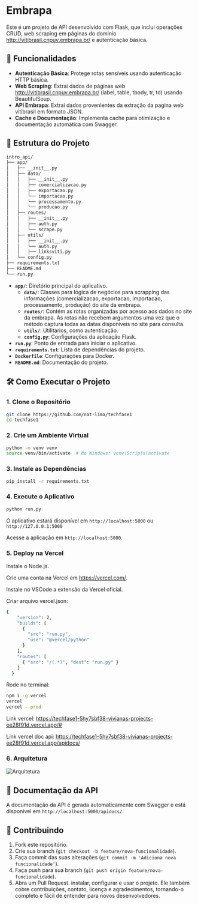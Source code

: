 # Embrapa

Este é um projeto de API desenvolvido com Flask, que inclui operações CRUD, web scraping em páginas do dominio http://vitibrasil.cnpuv.embrapa.br/ e autenticação básica.

## 🚀 Funcionalidades

- **Autenticação Básica**: Protege rotas sensíveis usando autenticação HTTP básica.
- **Web Scraping**: Extrai dados de páginas web http://vitibrasil.cnpuv.embrapa.br/ (label, table, tbody, tr, td) usando BeautifulSoup.
- **API Embrapa**: Extrai dados provenientes da extração da pagina web vitibrasil em formato JSON.
- **Cache e Documentação**: Implementa cache para otimização e documentação automática com Swagger.

## 📁 Estrutura do Projeto

```bash
intro_api/
├── app/
│   ├── __init__.py
│   ├── data/
│   │   ├── __init__.py
│   │   ├── comercializacao.py
│   │   ├── exportacao.py
│   │   └── importacao.py
│   │   └── processamento.py
│   │   └── producao.py
│   ├── routes/
│   │   ├── __init__.py
│   │   ├── auth.py
│   │   └── scrape.py
│   ├── utils/
│   │   ├── __init__.py
│   │   └── auth.py
│   │   ├── linksviti.py
│   └── config.py
├── requirements.txt
├── README.md
└── run.py
```

- **`app/`**: Diretório principal do aplicativo.
  - **`data/`**: Classes para lógica de negócios para scrapping das informações (comercializacao, exportacao, importacao, processamento, produção) do site da embrapa.
  - **`routes/`**: Contém as rotas organizadas por acesso aos dados no site da embrapa. 
                   As rotas não recebem argumentos uma vez que o método captura todas as datas disponíveis no site para consulta.
  - **`utils/`**: Utilitários, como autenticação.
  - **`config.py`**: Configurações da aplicação Flask.
- **`run.py`**: Ponto de entrada para iniciar o aplicativo.
- **`requirements.txt`**: Lista de dependências do projeto.
- **`Dockerfile`**: Configurações para Docker.
- **`README.md`**: Documentação do projeto.

## 🛠️ Como Executar o Projeto

### 1. Clone o Repositório

```bash
git clone https://github.com/nat-lima/techfase1
cd techfase1
```

### 2. Crie um Ambiente Virtual

```bash
python -m venv venv
source venv/bin/activate  # No Windows: venv\Scripts\activate
```

### 3. Instale as Dependências

```bash
pip install -r requirements.txt
```

### 4. Execute o Aplicativo

```bash
python run.py
```

O aplicativo estará disponível em `http://localhost:5000` ou `http://127.0.0.1:5000`

Acesse a aplicação em `http://localhost:5000`.

### 5. Deploy na Vercel

Instale o Node.js.

Crie uma conta na Vercel em https://vercel.com/.

Instale no VSCode a extensão da Vercel oficial.

Criar arquivo vercel.json:
```bash
{
    "version": 2,
    "builds": [
      {
        "src": "run.py",
        "use": "@vercel/python"
      }
    ],
    "routes": [
      { "src": "/(.*)", "dest": "run.py" }
    ]
  }
```
Rode no terminal:

```bash
npm i -g vercel
vercel
vercel --prod
```

Link vercel: https://techfase1-5hy7sbf38-vivianas-projects-ee28f91d.vercel.app/#

Link vercel doc api: https://techfase1-5hy7sbf38-vivianas-projects-ee28f91d.vercel.app/apidocs/

### 6. Arquitetura

![Arquitetura](https://github.com/user-attachments/assets/a0504d68-3e2d-4189-bd34-4f6a67f82d70)

## 📖 Documentação da API

A documentação da API é gerada automaticamente com Swagger e está disponível em `http://localhost:5000/apidocs/`.

## 🤝 Contribuindo

1. Fork este repositório.
2. Crie sua branch (`git checkout -b feature/nova-funcionalidade`).
3. Faça commit das suas alterações (`git commit -m 'Adiciona nova funcionalidade'`).
4. Faça push para sua branch (`git push origin feature/nova-funcionalidade`).
5. Abra um Pull Request.
instalar, configurar e usar o projeto. Ele também cobre contribuições, contato, licença e agradecimentos, tornando-o completo e fácil de entender para novos desenvolvedores.

